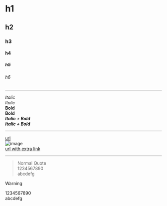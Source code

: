 # h1
## h2
### h3
#### h4
##### h5
###### h6

---

_Italic_  
*Italic*  
__Bold__  
**Bold**  
___Italic + Bold___  
***Italic + Bold***  

---

[url](https://www.example.com)  
![image](https://t3.ftcdn.net/jpg/00/92/53/56/360_F_92535664_IvFsQeHjBzfE6sD4VHdO8u5OHUSc6yHF.jpg)  
[url with extra link][uwel]  

[uwel]: https://www.example.com

---

> Normal Quote  
> 1234567890  
> abcdefg  

> [!WARNING]  
> 1234567890  
> abcdefg  
